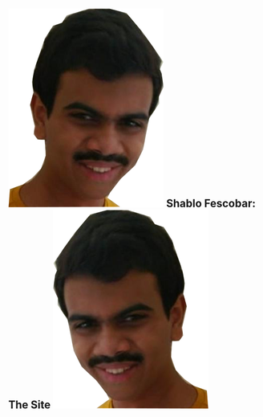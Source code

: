 <h2>
<img src="https://github.com/DhruvDuseja/shablo-fescobar/blob/main/src/assets/images/shablo.png">
  Shablo Fescobar: The Site
<img src="https://github.com/DhruvDuseja/shablo-fescobar/blob/main/src/assets/images/shablo_flipped.png">
</h2>

